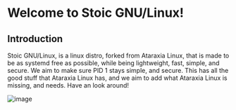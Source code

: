 # Welcome to Stoic GNU/Linux!

## Introduction
Stoic GNU/Linux, is a linux distro, forked from Ataraxia Linux, that is made to be as systemd free as possible, while being lightweight, fast, simple, and secure. We aim to make sure PID 1 stays simple, and secure. This has all the good stuff that Ataraxia Linux has, and we aim to add what Ataraxia Linux is missing, and needs. Have an look around!







![image](https://user-images.githubusercontent.com/25110919/109828605-c9ace300-7c0a-11eb-945a-865205a8f812.png)
